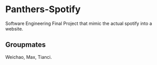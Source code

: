 ﻿# Panthers-Spotify
Software Engineering Final Project that mimic the actual spotify into a website. 

## Groupmates 
Weichao, Max, Tianci.
